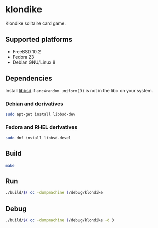 # klondike

Klondike solitaire card game.

## Supported platforms

  * FreeBSD 10.2
  * Fedora 23
  * Debian GNU/Linux 8

## Dependencies

Install [libbsd](http://libbsd.freedesktop.org/wiki/) if `arc4random_uniform(3)`
is not in the libc on your system.

### Debian and derivatives

```bash
sudo apt-get install libbsd-dev
```

### Fedora and RHEL derivatives

```bash
sudo dnf install libbsd-devel
```

## Build

```bash
make
```

## Run

```bash
./build/$( cc -dumpmachine )/debug/klondike
```

## Debug

```bash
./build/$( cc -dumpmachine )/debug/klondike -d 3
```
